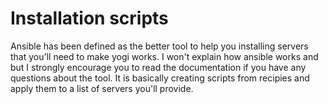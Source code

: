 # Installation scripts
Ansible has been defined as the better tool to help you installing servers that you'll need to make yogi works.
I won't explain how ansible works and but I strongly encourage you to read the documentation if you have any questions about the tool. It is basically creating scripts from recipies and apply them to a list of servers you'll provide.
